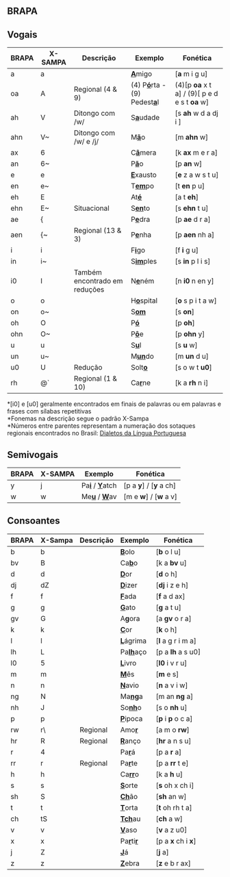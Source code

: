 ﻿## BRAPA

## Vogais
| BRAPA | X-SAMPA | Descrição | Exemplo | Fonética |
|--|--|--|--|--|
| a | a | | <ins>**A**</ins>migo | [**a** m i g u]  |
| oa | A | Regional (4 & 9) | (4) P<ins>**ó**</ins>rta - (9) Pedest<ins>**a**</ins>l | (4)[p **oa** x t a] / (9)[ p e d e s t **oa** w]  |
| ah | V | Ditongo com /w/| S<ins>**a**</ins>udade | [s **ah** w d a dj i ]  |
| ahn | V~ | Ditongo com /w/ e /j/ | M<ins>**ã**</ins>o | [m **ahn** w]  |
| ax | 6 | | C<ins>**â**</ins>mera | [k **ax** m e r a]  |
| an | 6~ | | P<ins>**ã**</ins>o | [p **an** w] |
| e | e | | <ins>**E**</ins>xausto | [**e** z a w s t u] |
| en | e~ | | T<ins>**em**</ins>po | [t **en** p u] |
| eh | E | | At<ins>**é**</ins> | [a t **eh**] |
| ehn | E~ | Situacional | S<ins>**en**</ins>to | [s **ehn** t u] |
| ae | { | | P<ins>**e**</ins>dra | [p **ae** d r a] |
| aen | {~ | Regional (13 & 3) | P<ins>**e**</ins>nha | [p **aen** nh a] |
| i | i | | F<ins>**i**</ins>go | [f **i** g u] |
| in | i~ | | S<ins>**im**</ins>ples | [s **in** p l i s] |
| i0 | I | Também encontrado em reduções | N<ins>**e**</ins>ném | [n **i0** n en y] |
| o | o | | H<ins>**o**</ins>spital | [**o** s p i t a w] |
| on | o~ | | S<ins>**om**</ins> | [s **on**] |
| oh | O | | P<ins>**ó**</ins> | [p **oh**] |
| ohn | O~ | | P<ins>**ô**</ins>e | [p **ohn** y] |
| u | u | | S<ins>**u**</ins>l | [s **u** w] |
| un | u~ | | M<ins>**un**</ins>do | [m **un** d u] |
| u0 | U | Redução | Solt<ins>**o**</ins> | [s o w t **u0**] |
| rh | @\` | Regional (1 & 10) | Ca<ins>**r**</ins>ne | [k a **rh** n i]  |

*\[i0] e \[u0] geralmente encontrados em finais de palavras ou em palavras e frases com sílabas repetitivas</br>
*Fonemas na descrição segue o padrão X-Sampa</br>
*Números entre parentes representam a numeração dos sotaques regionais encontrados no Brasil: [Dialetos da Língua Portuguesa](https://pt.wikipedia.org/wiki/Dialetos_da_língua_portuguesa#/media/Ficheiro:Br.pt.png)

## Semivogais
| BRAPA | X-SAMPA | Exemplo | Fonética |
|--|--|--|--|
| y | j | Pa<ins>**i**</ins> / <ins>**Y**</ins>atch | [p a **y**] / [**y** a ch] |
| w | w | Me<ins>**u**</ins> / <ins>**W**</ins>av | [m e **w**] / [**w** a v] |

## Consoantes
| BRAPA | X-Sampa | Descrição | Exemplo | Fonética |
|--|--|--|--|--|
| b | b |  | <ins>**B**</ins>olo | [**b** o l u] |
| bv | B |  | Ca<ins>**b**</ins>o | [k a **bv** u] |
| d | d |  | <ins>**D**</ins>or | [**d** o h] |
| dj| dZ |  | <ins>**D**</ins>izer | [**dj** i z e h] |
| f | f |  | <ins>**F**</ins>ada | [**f** a d ax] |
| g | g |  | <ins>**G**</ins>ato | [**g** a t u] |
| gv | G |  | A<ins>**g**</ins>ora | [a **gv** o r a] |
| k | k |  | <ins>**C**</ins>or | [**k** o h] |
| l | l |  | <ins>**L**</ins>ágrima | [**l** a g r i m a] |
| lh | L |  | Pa<ins>**lh**</ins>aço | [p a **lh** a s u0] |
| l0 | 5 |  | <ins>**L**</ins>ivro | [**l0** i v r u] |
| m | m |  | <ins>**M**</ins>ês | [**m** e s] |
| n | n |  | <ins>**N**</ins>avio | [**n** a v i w] |
| ng | N |  | Ma<ins>**ng**</ins>a | [m an **ng** a] |
| nh | J |  | So<ins>**nh**</ins>o | [s o **nh** u] |
| p | p |  | <ins>**P**</ins>ipoca | [**p** i **p** o c a] |
| rw | r\ | Regional | Amo<ins>**r**</ins> | [a m o **rw**] |
| hr | R | Regional | <ins>**R**</ins>anço | [**hr** a n s u] |
| r | 4 |  | Pa<ins>**r**</ins>á | [p a **r** a] |
| rr | r | Regional | Pa<ins>**r**</ins>te | [p a **rr** t e] |
| h | h |  | Ca<ins>**rr**</ins>o | [k a **h** u] |
| s | s |  | <ins>**S**</ins>orte | [**s** oh x ch i] |
| sh | S |  | <ins>**Ch**</ins>ão | [**sh** an w] |
| t | t |  | <ins>**T**</ins>orta | [**t** oh rh t a] |
| ch | tS |  | <ins>**Tch**</ins>au | [**ch** a w] |
| v | v |  | <ins>**V**</ins>aso | [**v** a z u0] |
| x | x |  | Pa<ins>**r**</ins>ti<ins>**r**</ins> | [p a **x** ch i **x**] |
| j | Z |  | <ins>**J**</ins>á | [**j** a] |
| z | z |  | <ins>**Z**</ins>ebra | [**z** e b r ax] |

